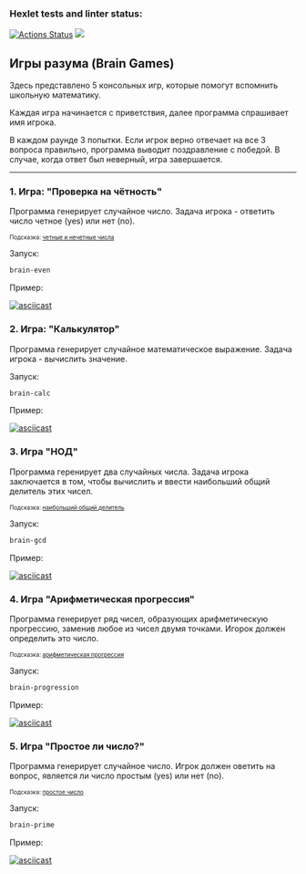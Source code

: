 ### Hexlet tests and linter status:
[![Actions Status](https://github.com/AnastaIz/python-project-49/workflows/hexlet-check/badge.svg)](https://github.com/AnastaIz/python-project-49/actions)
<a href="https://codeclimate.com/github/AnastaIz/python-project-49/maintainability"><img src="https://api.codeclimate.com/v1/badges/6c74c8a78172e76a1db7/maintainability" /></a>


## Игры разума (Brain Games)

Здесь представлено 5 консольных игр, которые помогут вспомнить школьную математику.

Каждая игра начинается с приветствия, далее программа спрашивает имя игрока.

В каждом раунде 3 попытки. Если игрок верно отвечает на все 3 вопроса правильно, программа выводит поздравление с победой. В случае, когда ответ был неверный, игра завершается.
___

### 1. Игра: "Проверка на чётность"

Программа генерирует случайное число. Задача игрока - ответить число четное (yes) или нет (no).

<font size = 1> Подсказка: [четные и нечетные числа](https://ru.wikipedia.org/wiki/%D0%A7%D1%91%D1%82%D0%BD%D1%8B%D0%B5_%D0%B8_%D0%BD%D0%B5%D1%87%D1%91%D1%82%D0%BD%D1%8B%D0%B5_%D1%87%D0%B8%D1%81%D0%BB%D0%B0)</font>

Запуск:

```bash
brain-even
```

Пример:

[![asciicast](https://asciinema.org/a/VJTAxlr3WJwKYNXXVp8UXhxhZ.svg)](https://asciinema.org/a/VJTAxlr3WJwKYNXXVp8UXhxhZ)


### 2. Игра: "Калькулятор"

Программа генерирует случайное математическое выражение. Задача игрока - вычислить значение.

Запуск:

```bash
brain-calc
```

Пример:

[![asciicast](https://asciinema.org/a/oLAoaACYExzuVazYiFf6G7XUj.svg)](https://asciinema.org/a/oLAoaACYExzuVazYiFf6G7XUj)


### 3. Игра "НОД"

Программа геренирует два случайных числа. Задача игрока заключается в том, чтобы вычислить и ввести наибольший общий делитель этих чисел.

<font size = 1> Подсказка: [наибольший общий делитель](https://ru.wikipedia.org/wiki/%D0%9D%D0%B0%D0%B8%D0%B1%D0%BE%D0%BB%D1%8C%D1%88%D0%B8%D0%B9_%D0%BE%D0%B1%D1%89%D0%B8%D0%B9_%D0%B4%D0%B5%D0%BB%D0%B8%D1%82%D0%B5%D0%BB%D1%8C)</font>

Запуск:

```bash
brain-gcd
```

Пример:

[![asciicast](https://asciinema.org/a/Abv7JNAtSapE8eNGkgMlTNJrN.svg)](https://asciinema.org/a/Abv7JNAtSapE8eNGkgMlTNJrN)


### 4. Игра "Арифметическая прогрессия"

Программа генерирует ряд чисел, образующих арифметическую прогрессию, заменив любое из чисел двумя точками. Игорок должен определить это число.

<font size = 1> Подсказка: [арифметическая прогрессия](https://ru.wikipedia.org/wiki/%D0%90%D1%80%D0%B8%D1%84%D0%BC%D0%B5%D1%82%D0%B8%D1%87%D0%B5%D1%81%D0%BA%D0%B0%D1%8F_%D0%BF%D1%80%D0%BE%D0%B3%D1%80%D0%B5%D1%81%D1%81%D0%B8%D1%8F)</font>

Запуск:

```bash
brain-progression
```

Пример:

[![asciicast](https://asciinema.org/a/tkwx1a6y8xkuFh93MZou3d7jz.svg)](https://asciinema.org/a/tkwx1a6y8xkuFh93MZou3d7jz)


### 5. Игра "Простое ли число?"

Программа генерирует случайное число. Игрок должен оветить на вопрос, является ли число простым (yes) или нет (no).

<font size = 1> Подсказка: [простое число](https://ru.wikipedia.org/wiki/%D0%9F%D1%80%D0%BE%D1%81%D1%82%D0%BE%D0%B5_%D1%87%D0%B8%D1%81%D0%BB%D0%BE)</font>

Запуск:

```bash
brain-prime
```

Пример:

[![asciicast](https://asciinema.org/a/uBrkAREQaK5VkbZWsakSxy8Vz.svg)](https://asciinema.org/a/uBrkAREQaK5VkbZWsakSxy8Vz)